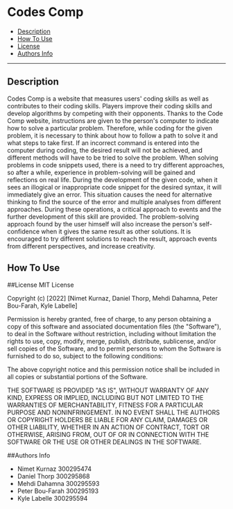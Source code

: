 # Codes Comp
- [Description](#description)
- [How To Use](#how-to-use)
- [License](#license)
- [Authors Info](#author-info)

---
## Description
Codes Comp is a website that measures users' coding skills as well as contributes to their coding skills. 
Players improve their coding skills and develop algorithms by competing with their opponents. Thanks to the Code Comp website, instructions are given to the person's computer to indicate how to solve a particular problem. Therefore, while coding for the given problem, it is necessary to think about how to follow a path to solve it and what steps to take first. If an incorrect command is entered into the computer during coding, the desired result will not be achieved, and different methods will have to be tried to solve the problem. When solving problems in code snippets used, there is a need to try different approaches, so after a while, experience in problem-solving will be gained and reflections on real life. During the development of the given code, when it sees an illogical or inappropriate code snippet for the desired syntax, it will immediately give an error. This situation causes the need for alternative thinking to find the source of the error and multiple analyses from different approaches. During these operations, a critical approach to events and the further development of this skill are provided. The problem-solving approach found by the user himself will also increase the person's self-confidence when it gives the same result as other solutions. It is encouraged to try different solutions to reach the result, approach events from different perspectives, and increase creativity.

## How To Use
##License
MIT License

Copyright (c) [2022] [Nimet Kurnaz, Daniel Thorp, Mehdi Dahamna, Peter Bou-Farah, Kyle Labelle]

Permission is hereby granted, free of charge, to any person obtaining a copy of this software and associated documentation files (the "Software"), to deal in the Software without restriction, including without limitation the rights to use, copy, modify, merge, publish, distribute, sublicense, and/or sell copies of the Software, and to permit persons to whom the Software is furnished to do so, subject to the following conditions:

The above copyright notice and this permission notice shall be included in all copies or substantial portions of the Software.

THE SOFTWARE IS PROVIDED "AS IS", WITHOUT WARRANTY OF ANY KIND, EXPRESS OR IMPLIED, INCLUDING BUT NOT LIMITED TO THE WARRANTIES OF MERCHANTABILITY, FITNESS FOR A PARTICULAR PURPOSE AND NONINFRINGEMENT. IN NO EVENT SHALL THE AUTHORS OR COPYRIGHT HOLDERS BE LIABLE FOR ANY CLAIM, DAMAGES OR OTHER LIABILITY, WHETHER IN AN ACTION OF CONTRACT, TORT OR OTHERWISE, ARISING FROM, OUT OF OR IN CONNECTION WITH THE SOFTWARE OR THE USE OR OTHER DEALINGS IN THE SOFTWARE.

##Authors Info

- Nimet Kurnaz 300295474
- Daniel Thorp 300295868
- Mehdi Dahamna 300295593
- Peter Bou-Farah 300295193
- Kyle Labelle 300295594

